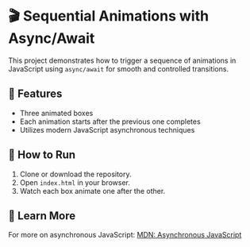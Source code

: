 # 🎬 Sequential Animations with Async/Await

This project demonstrates how to trigger a sequence of animations in JavaScript using `async/await` for smooth and controlled transitions.

## 🔧 Features
- Three animated boxes
- Each animation starts after the previous one completes
- Utilizes modern JavaScript asynchronous techniques

## 🚀 How to Run
1. Clone or download the repository.
2. Open `index.html` in your browser.
3. Watch each box animate one after the other.

## 📖 Learn More
For more on asynchronous JavaScript:
[MDN: Asynchronous JavaScript](https://developer.mozilla.org/en-US/docs/Learn/JavaScript/Asynchronous)
